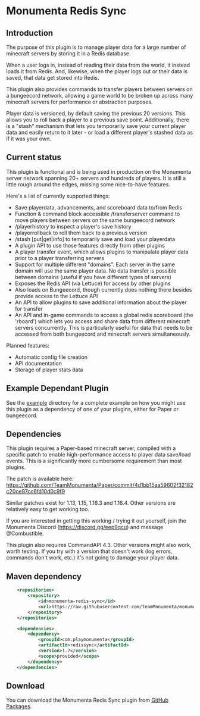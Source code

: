 # Monumenta Redis Sync

## Introduction

The purpose of this plugin is to manage player data for a large number of
minecraft servers by storing it in a Redis database.

When a user logs in, instead of reading their data from the world, it instead
loads it from Redis. And, likewise, when the player logs out or their data is
saved, that data get stored into Redis.

This plugin also provides commands to transfer players between servers on a
bungeecord network, allowing a game world to be broken up across many minecraft
servers for performance or abstraction purposes.

Player data is versioned, by default saving the previous 20 versions. This
allows you to roll back a player to a previous save point. Additionally, there
is a "stash" mechanism that lets you temporarily save your current player data
and easily return to it later - or load a different player's stashed data as if
it was your own.

## Current status

This plugin is functional and is being used in production on the Monumenta
server network spanning 20+ servers and hundreds of players. It is still a
little rough around the edges, missing some nice-to-have features.

Here's a list of currently supported things:
- Save playerdata, advancements, and scoreboard data to/from Redis
- Function & command block accessible /transferserver command to move players
  between servers on the same bungeecord network
- /playerhistory to inspect a player's save history
- /playerrollback to roll them back to a previous version
- /stash [put|get|info] to temporarily save and load your playerdata
- A plugin API to use those features directly from other plugins
- A player transfer event, which allows plugins to manipulate player data prior
  to a player transferring servers
- Support for multiple different "domains". Each server in the same domain will
  use the same player data. No data transfer is possible between domains
  (useful if you have different types of servers)
- Exposes the Redis API (via Lettuce) for access by other plugins
- Also loads on Bungeecord, though currently does nothing there besides provide
  access to the Lettuce API
- An API to allow plugins to save additional information about the player for
  transfer
- An API and in-game commands to access a global redis scoreboard (the 'rboard')
  which lets you access and share data from different minecraft servers
  concurrently. This is particularly useful for data that needs to be accessed
  from both bungeecord and minecraft servers simultaneously.

Planned features:
- Automatic config file creation
- API documentation
- Storage of player stats data

## Example Dependant Plugin

See the [example](example) directory for a complete example on how you might
use this plugin as a dependency of one of your plugins, either for Paper or
bungeecord.

## Dependencies

This plugin requires a Paper-based minecraft server, compiled with a specific
patch to enable high-performance access to player data save/load events. This
is a significantly more cumbersome requirement than most plugins.

The patch is available here:
https://github.com/TeamMonumenta/Paper/commit/4d1bb15aa59602f32182c20ce97cc6fd10d0c9f9

Similar patches exist for 1.13, 1.15, 1.16.3 and 1.16.4. Other versions are relatively
easy to get working too.

If you are interested in getting this working / trying it out yourself, join
the Monumenta Discord (https://discord.gg/eep9qcu) and message @Combustible.

This plugin also requires CommandAPI 4.3. Other versions might also work, worth
testing. If you try with a version that doesn't work (log errors, commands
don't work, etc.) it's not going to damage your player data.

## Maven dependency
```xml
    <repositories>
        <repository>
            <id>monumenta-redis-sync</id>
            <url>https://raw.githubusercontent.com/TeamMonumenta/monumenta-redis-sync/master/mvn-repo/</url>
        </repository>
    </repositories>

    <dependencies>
        <dependency>
            <groupId>com.playmonumenta</groupId>
            <artifactId>redissync</artifactId>
            <version>1.7</version>
            <scope>provided</scope>
        </dependency>
    </dependencies>
```

## Download

You can download the Monumenta Redis Sync plugin from [GitHub Packages](https://github.com/TeamMonumenta/monumenta-redis-sync/packages).
